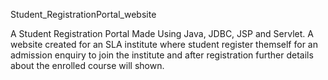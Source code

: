 Student_RegistrationPortal_website


A Student Registration Portal Made Using Java, JDBC, JSP and Servlet. 
A website created for an SLA institute where student register 
themself for an admission enquiry to join the institute and 
after registration further details about the enrolled course 
will shown.
